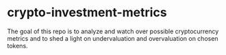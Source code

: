 # crypto-investment-metrics
The goal of this repo is to analyze and watch over possible cryptocurrency metrics and to shed a light on undervaluation and overvaluation on chosen tokens.
